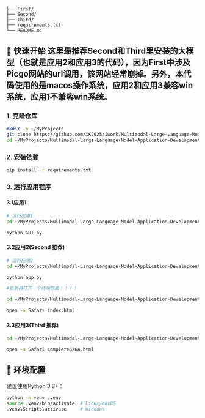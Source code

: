 ## 

```
├── First/
├── Second/          
├── Third/          
├── requirements.txt       
└── README.md              
```




## 🚀 快速开始  这里最推荐Second和Third里安装的大模型（也就是应用2和应用3的代码），因为First中涉及Picgo网站的url调用，该网站经常崩掉。另外，本代码使用的是macos操作系统，应用2和应用3兼容win系统，应用1不兼容win系统。

### 1. 克隆仓库  

```bash  
mkdir -p ~/MyProjects
git clone https://github.com/XK2025aiwork/Multimodal-Large-Language-Model-Application-Development.git ~/MyProjects/Multimodal-Large-Language-Model-Application-Development
cd ~/MyProjects/Multimodal-Large-Language-Model-Application-Development  
```


### 2. 安装依赖  

```bash  
pip install -r requirements.txt  
```

### 3. 运行应用程序  

#### 3.1应用1

```bash  
# 运行应用1  
cd ~/MyProjects/Multimodal-Large-Language-Model-Application-Development/Mycode/First/PythonProject

python GUI.py

```
#### 3.2应用2(Second 推荐)
```bash  
# 运行应用2  
cd ~/MyProjects/Multimodal-Large-Language-Model-Application-Development/Mycode/Second/siliconflow-chat/backend

python app.py

#重新再打开一个终端界面！！！！

cd ~/MyProjects/Multimodal-Large-Language-Model-Application-Development/Mycode/Second/siliconflow-chat/frontend

open -a Safari index.html
```
#### 3.3应用3(Third 推荐)
```bash  
cd ~/MyProjects/Multimodal-Large-Language-Model-Application-Development/Mycode/Third

open -a Safari complete626A.html
```

## 🔧 环境配置  

建议使用Python 3.8+：  

```bash  
python -m venv .venv  
source .venv/bin/activate  # Linux/macOS  
.venv\Scripts\activate     # Windows  
```

